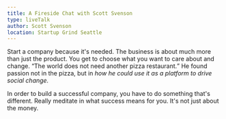 ```yaml
---
title: A Fireside Chat with Scott Svenson
type: liveTalk
author: Scott Svenson
location: Startup Grind Seattle
---
```


Start a company because it's needed. The business is about much more than just the product. You get
to choose what you want to care about and change. <q>The world does not need another pizza
restaurant.</q> He found passion not in the pizza, but in *how he could use it as a platform to
drive social change.*

In order to build a successful company, you have to do something that's different. Really meditate
in what success means for you. It's not just about the money.
